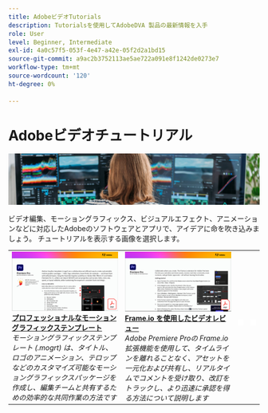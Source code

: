 ```yaml
---
title: AdobeビデオTutorials
description: Tutorialsを使用してAdobeDVA 製品の最新情報を入手
role: User
level: Beginner, Intermediate
exl-id: 4a0c57f5-053f-4e47-a42e-05f2d2a1bd15
source-git-commit: a9ac2b3752113ae5ae722a091e8f1242de0273e7
workflow-type: tm+mt
source-wordcount: '120'
ht-degree: 0%

---
```


# Adobeビデオチュートリアル

![Creative CloudHero Image](../assets/CCEbanner-DVA.png)

ビデオ編集、モーショングラフィックス、ビジュアルエフェクト、アニメーションなどに対応したAdobeのソフトウェアとアプリで、アイデアに命を吹き込みましょう。 チュートリアルを表示する画像を選択します。

<table>
<tr>
 <td>
   <a href="motion-graphics-templates.md">
      <img alt="プロフェッショナルなモーショングラフィックステンプレート" src="assets/MORGTs.png" />
   </a>
    <div>
   <a href="motion-graphics-templates.md"><strong>プロフェッショナルなモーショングラフィックステンプレート</strong></a>
    </div>
    <em>モーショングラフィックステンプレート (.mogrt) は、タイトル、ロゴのアニメーション、テロップなどのカスタマイズ可能なモーショングラフィックスパッケージを作成し、編集チームと共有するための効率的な共同作業の方法です</em>
    <br>
  </td>
  <td>
   <a href="video-review-frame-io.md">
      <img alt="Frame-io を使用したビデオレビュー" src="assets/Videoreviewwithframe.png" />
   </a>
    <div>
   <a href="video-review-frame-io.md"><strong>Frame.io を使用したビデオレビュー</strong></a>
    </div>
    <em>Adobe Premiere Proの Frame.io 拡張機能を使用して、タイムラインを離れることなく、アセットを一元化および共有し、リアルタイムでコメントを受け取り、改訂をトラックし、より迅速に承認を得る方法について説明します</em>
    <br>
  </td>
  <td>
    <img alt="スペーサー" src="../assets/acrobat_PDF_whitespacer_96.png" />
    <div>
    <br>
  </td>
  <td>
    <img alt="スペーサー" src="../assets/acrobat_PDF_whitespacer_96.png" />
    <div>
    <br>
  </td>
</tr>
</table>
